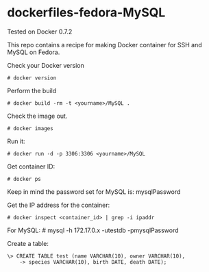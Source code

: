 dockerfiles-fedora-MySQL
========================

Tested on Docker 0.7.2

This repo contains a recipe for making Docker container for SSH and MySQL on Fedora. 

Check your Docker version

    # docker version

Perform the build

    # docker build -rm -t <yourname>/MySQL .

Check the image out.

    # docker images

Run it:

    # docker run -d -p 3306:3306 <yourname>/MySQL

Get container ID:

    # docker ps

Keep in mind the password set for MySQL is: mysqlPassword

Get the IP address for the container:

    # docker inspect <container_id> | grep -i ipaddr

For MySQL:
    # mysql -h 172.17.0.x -utestdb -pmysqlPassword


Create a table:

```
\> CREATE TABLE test (name VARCHAR(10), owner VARCHAR(10),
    -> species VARCHAR(10), birth DATE, death DATE);
```
